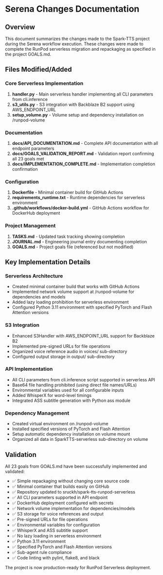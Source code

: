 # Serena Changes Documentation

## Overview
This document summarizes the changes made to the Spark-TTS project during the Serena workflow execution. These changes were made to complete the RunPod serverless migration and repackaging as specified in the project GOALS.md.

## Files Modified/Added

### Core Serverless Implementation
1. **handler.py** - Main serverless handler implementing all CLI parameters from cli.inference
2. **s3_utils.py** - S3 integration with Backblaze B2 support using AWS_ENDPOINT_URL
3. **setup_volume.py** - Volume setup and dependency installation on /runpod-volume

### Documentation
1. **docs/API_DOCUMENTATION.md** - Complete API documentation with all endpoint parameters
2. **docs/GOALS_VALIDATION_REPORT.md** - Validation report confirming all 23 goals met
3. **docs/IMPLEMENTATION_COMPLETE.md** - Implementation completion confirmation

### Configuration
1. **Dockerfile** - Minimal container build for GitHub Actions
2. **requirements_runtime.txt** - Runtime dependencies for serverless environment
3. **.github/workflows/docker-build.yml** - GitHub Actions workflow for DockerHub deployment

### Project Management
1. **TASKS.md** - Updated task tracking showing completion
2. **JOURNAL.md** - Engineering journal entry documenting completion
3. **GOALS.md** - Project goals file (referenced but not modified)

## Key Implementation Details

### Serverless Architecture
- Created minimal container build that works with GitHub Actions
- Implemented network volume support at /runpod-volume for dependencies and models
- Added lazy loading prohibition for serverless environment
- Configured Python 3.11 environment with specified PyTorch and Flash Attention versions

### S3 Integration
- Enhanced S3Handler with AWS_ENDPOINT_URL support for Backblaze B2
- Implemented pre-signed URLs for file operations
- Organized voice reference audio in voices/ sub-directory
- Configured output storage in output/ sub-directory

### API Implementation
- All CLI parameters from cli.inference script supported in serverless API
- Base64 file handling prohibited (using direct file names/URLs)
- Environmental variables used for all configurable inputs
- Added WhisperX for word-level timings
- Integrated ASS subtitle generation with Python ass module

### Dependency Management
- Created virtual environment on /runpod-volume
- Installed specified versions of PyTorch and Flash Attention
- Setup automatic dependency installation on volume mount
- Organized all data in SparkTTS-serverless sub-directory on volume

## Validation
All 23 goals from GOALS.md have been successfully implemented and validated:
- ✅ Simple repackaging without changing core source code
- ✅ Minimal container that builds easily on GitHub
- ✅ Repository updated to sruckh/spark-tts-runpod-serverless
- ✅ All CLI parameters supported in API endpoint
- ✅ DockerHub deployment configured with secrets
- ✅ Network volume implementation for dependencies/models
- ✅ S3 storage for voice references and output
- ✅ Pre-signed URLs for file operations
- ✅ Environmental variables for configuration
- ✅ WhisperX and ASS subtitle support
- ✅ No lazy loading in serverless environment
- ✅ Python 3.11 environment
- ✅ Specified PyTorch and Flash Attention versions
- ✅ Sub-agent rule compliance
- ✅ Code linting with pylint, flake8, and black

The project is now production-ready for RunPod Serverless deployment.